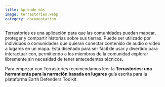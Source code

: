 ```yaml
---
title: Aprende más
image: terrastories.webp
category: documentation
---
```


Terrastories es una aplicación para que las comunidades puedan mapear, proteger y compartir historias sobre sus tierras. Puede ser utilizado por individuos o comunidades que quieran conectar contenido de audio o vídeo a lugares en un mapa. Está diseñado para ser fácil de usar y divertido para interactuar con, permitiendo a los miembros de la comunidad explorar libremente sin necesidad de tener antecedentes técnicos.

Para empezar con Terrastories recomendamos leer la **Terrastories: una herramienta para la narración basada en lugares** guía escrita para la plataforma Earth Defenders Toolkit.

<app-button localurl=":8086/all/https://www.earthdefenderstoolkit.com/community/matawai-narracion-de-historias-basadas-en-lugares-concretos-en-surinam/?lang=es" text="Lea el guía"></app-button>
